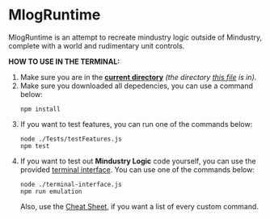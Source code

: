 # MlogRuntime

MlogRuntime is an attempt to recreate mindustry logic outside of Mindustry, complete with a world and rudimentary unit controls.

**HOW TO USE IN THE TERMINAL:**
1. Make sure you are in the **[current directory](.)** _(the directory [this file](readme.md) is in)_.
2. Make sure you downloaded all depedencies, you can use a command below:
   ```
   npm install
   ```
3. If you want to test features, you can run one of the commands below:
   ```
   node ./Tests/testFeatures.js
   npm test
   ```
4. If you want to test out **Mindustry Logic** code yourself, you can use the provided [terminal interface](terminal-interface.js). You can use one of the commands below:
   ```
   node ./terminal-interface.js
   npm run emulation
   ```
   Also, use the [Cheat Sheet](terminal-interface-cheat-sheet.md), if you want a list of every custom command.

